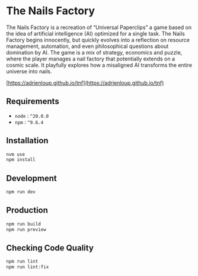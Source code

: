 # The Nails Factory

The Nails Factory is a recreation of “Universal Paperclips” a game based on the idea of ​​artificial intelligence (AI) optimized for a single task. The Nails Factory begins innocently, but quickly evolves into a reflection on resource management, automation, and even philosophical questions about domination by AI. The game is a mix of strategy, economics and puzzle, where the player manages a nail factory that potentially extends on a cosmic scale. It playfully explores how a misaligned AI transforms the entire universe into nails.

[https://adrienloup.github.io/tnf](https://adrienloup.github.io/tnf)

## Requirements

- `node` : `^20.0.0`
- `npm` : `^9.6.4`

## Installation

```bash
nvm use
npm install
```

## Development

```bash
npm run dev
```

## Production

```bash
npm run build
npm run preview
```

## Checking Code Quality

```bash
npm run lint
npm run lint:fix
```
